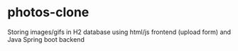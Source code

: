 # photos-clone
Storing images/gifs in H2 database using html/js frontend (upload form) and Java Spring boot
backend
